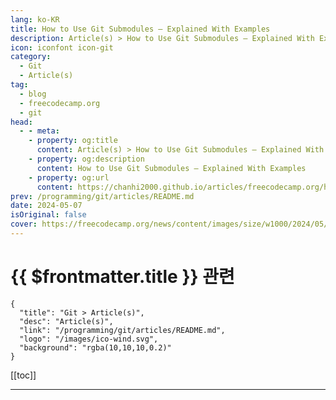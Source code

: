 ```yaml
---
lang: ko-KR
title: How to Use Git Submodules – Explained With Examples
description: Article(s) > How to Use Git Submodules – Explained With Examples
icon: iconfont icon-git
category: 
  - Git
  - Article(s)
tag: 
  - blog
  - freecodecamp.org
  - git
head:
  - - meta:
    - property: og:title
      content: Article(s) > How to Use Git Submodules – Explained With Examples
    - property: og:description
      content: How to Use Git Submodules – Explained With Examples
    - property: og:url
      content: https://chanhi2000.github.io/articles/freecodecamp.org/how-to-use-git-submodules.html
prev: /programming/git/articles/README.md
date: 2024-05-07
isOriginal: false
cover: https://freecodecamp.org/news/content/images/size/w1000/2024/05/git-submodules---cover-image.png
---
```


# {{ $frontmatter.title }} 관련

```component VPCard
{
  "title": "Git > Article(s)",
  "desc": "Article(s)",
  "link": "/programming/git/articles/README.md",
  "logo": "/images/ico-wind.svg",
  "background": "rgba(10,10,10,0.2)"
}
```

[[toc]]

---

<SiteInfo
  name="How to Use Git Submodules – Explained With Examples"
  desc="Git is undeniably a very important tool for developers. It helps us collaborate seamlessly, track changes efficiently, and maintain project integrity across distributed environments. But as projects grow in complexity and scope, so do their dependencies. So we need a mechanism to properly manage these dependencies as they grow. This..."
  url="https://freecodecamp.org/news/how-to-use-git-submodules/"
  logo="https://cdn.freecodecamp.org/universal/favicons/favicon.ico"
  preview="https://freecodecamp.org/news/content/images/size/w1000/2024/05/git-submodules---cover-image.png"/>

<!-- TODO: 작성 -->

